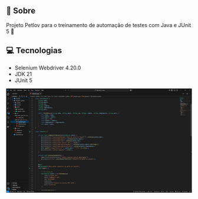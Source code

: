 ## 🤘 Sobre

Projeto Petlov para o treinamento de automação de testes com Java e JUnit 5 🤖

## 💻 Tecnologias
- Selenium Webdriver 4.20.0
- JDK 21
- JUnit 5

![Logo do Projeto](/printIMG.png)